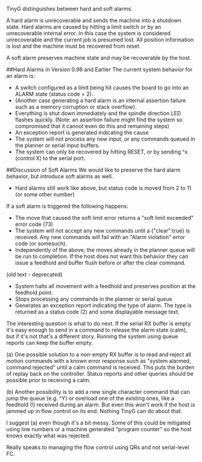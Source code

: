 TinyG distinguishes between hard and soft alarms. 

A hard alarm is unrecoverable and sends the machine into a shutdown state. Hard alarms are caused by hitting a limit switch or by an unrecoverable internal error. In this case the system is considered unrecoverable and the current job is presumed lost. All position information is lost and the machine must be recovered from reset. 

A soft alarm preserves machine state and may be recoverable by the host.

##Hard Alarms in Version 0.96 and Earlier
The current system behavior for an alarm is:
* A switch configured as a limit being hit causes the board to go into an ALARM state (status code = 2). 
* (Another case generating a hard alarm is an internal assertion failure such as a memory corruption or stack overflow).
* Everything is shut down immediately and the spindle direction LED flashes quickly. (Note: an assertion failure might find the system so compromised that it cannot even do this and remaining steps)
* An exception report is generated indicating the cause
* The system will not process any new input, or any commands queued in the planner or serial input buffers.
* The system can only be recovered by hitting RESET, or by sending ^x (control X) to the serial port.

##Discussion of Soft Alarms 
We would like to preserve the hard alarm behavior, but introduce soft alarms as well.
* Hard alarms still work like above, but status code is moved from 2 to 11 (or some other number)

If a soft alarm is triggered the following happens:
* The move that caused the soft limit error returns a "soft limit exceeded" error code (73)
* The system will not accept any new commands until a {"clear":true} is received. Any new commands will fail with an "Alarm violation" error code (or somesuch).
* Independently of the above, the moves already in the planner queue will be run to completion. If the host does not want this behavior they can issue a feedhold and buffer flush before or after the clear command.

(old text - deprecated)
* System halts all movement with a feedhold and preserves position at the feedhold point.
* Stops processing any commands in the planner or serial queue
* Generates an exception report indicating the type of alarm. The type is returned as a status code (2) and some displayable message text.

The interesting question is what to do next. If the serial RX buffer is empty it's easy enough to send in a command to release the alarm state (calm), but if it's not that's a different story. Running the system using queue reports can keep the buffer empty. 

(a) One possible solution to a non-empty RX buffer is to read and reject all motion commands with a known error response such as "system alarmed, command rejected" until a calm command is received. This puts the burden of replay back on the controller. Status reports and other queries should be possible prior to receiving a calm.

(b) Another possibility is to add a new single character command that can jump the queue (e.g. ^Y) or overload one of the existing ones, like a feedhold (!) received during an alarm. But even this won't work if the host is jammed up in flow control on its end. Nothing TinyG can do about that.

I suggest (a) even though it's a bit messy. Some of this could be mitigated using line numbers or a machine generated "program counter" so the host knows exactly what was rejected.

Really speaks to managing the flow control using QRs and not serial-level FC.